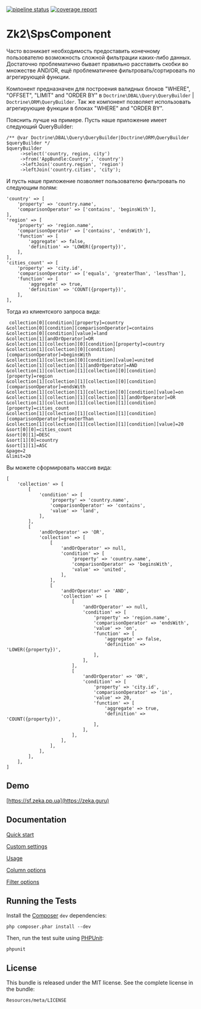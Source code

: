 [![pipeline status](https://gitlab.zeka.guru/root/sps-component/badges/master/pipeline.svg)](https://gitlab.zeka.guru/root/sps-component/commits/master)
[![coverage report](https://gitlab.zeka.guru/root/sps-component/badges/master/coverage.svg)](https://gitlab.zeka.guru/root/sps-component/commits/master)

Zk2\SpsComponent
================


Часто возникает необходимость предоставить конечному пользователю возможность сложной
фильтрации каких-либо данных. Достаточно проблематично бывает правильно расставить скобки во множестве AND/OR,
ещё проблематичнее фильтровать/сортировать по агрегирующей функции.

Компонент предназначен для построения валидных блоков "WHERE", "OFFSET", "LIMIT" and "ORDER BY"
в `Doctrine\DBAL\Query\QueryBuilder` | `Doctrine\ORM\QueryBuilder`.
Так же компонент позволяет использовать агрегирующие функции в блоках "WHERE" and "ORDER BY".

Пояснить лучше на примере. Пусть наше приложение имеет следующий QueryBuilder:

    /** @var Doctrine\DBAL\Query\QueryBuilder|Doctrine\ORM\QueryBuilder $queryBuilder */
    $queryBuilder
         ->select('country, region, city')
         ->from('AppBundle:Country', 'country')
         ->leftJoin('country.region', 'region')
         ->leftJoin('country.cities', 'city');

И пусть наше приложение позволяет пользователю фильтровать по следующим полям:

    'country' => [
        'property' => 'country.name',
        'comparisonOperator' => ['contains', 'beginsWith'],
    ],
    'region' => [
        'property' => 'region.name',
        'comparisonOperator' => ['contains', 'endsWith'],
        'function' => [
            'aggregate' => false,
            'definition' => 'LOWER({property})',
        ],
    ],
    'cities_count' => [
        'property' => 'city.id',
        'comparisonOperator' => ['equals', 'greaterThan', 'lessThan'],
        'function' => [
            'aggregate' => true,
            'definition' => 'COUNT({property})',
        ],
    ],

Тогда из клиентского запроса вида:

     collection[0][condition][property]=country
    &collection[0][condition][comparisonOperator]=contains
    &collection[0][condition][value]=land
    &collection[1][andOrOperator]=OR
    &collection[1][collection][0][condition][property]=country
    &collection[1][collection][0][condition][comparisonOperator]=beginsWith
    &collection[1][collection][0][condition][value]=united
    &collection[1][collection][1][andOrOperator]=AND
    &collection[1][collection][1][collection][0][condition][property]=region
    &collection[1][collection][1][collection][0][condition][comparisonOperator]=endsWith
    &collection[1][collection][1][collection][0][condition][value]=on
    &collection[1][collection][1][collection][1][andOrOperator]=OR
    &collection[1][collection][1][collection][1][condition][property]=cities_count
    &collection[1][collection][1][collection][1][condition][comparisonOperator]=greaterThan
    &collection[1][collection][1][collection][1][condition][value]=20
    &sort[0][0]=cities_count
    &sort[0][1]=DESC
    &sort[1][0]=country
    &sort[1][1]=ASC
    &page=2
    &limit=20
    
Вы можете сформировать массив вида:

    [
        'collection' => [
            [
                'condition' => [
                    'property' => 'country.name',
                    'comparisonOperator' => 'contains',
                    'value' => 'land',
                ],
            ],
            [
                'andOrOperator' => 'OR',
                'collection' => [
                    [
                        'andOrOperator' => null,
                        'condition' => [
                            'property' => 'country.name',
                            'comparisonOperator' => 'beginsWith',
                            'value' => 'united',
                        ],
                    ],
                    [
                        'andOrOperator' => 'AND',
                        'collection' => [
                            [
                                'andOrOperator' => null,
                                'condition' => [
                                    'property' => 'region.name',
                                    'comparisonOperator' => 'endsWith',
                                    'value' => 'on',
                                    'function' => [
                                        'aggregate' => false,
                                        'definition' => 'LOWER({property})',
                                    ],
                                ],
                            ],
                            [
                                'andOrOperator' => 'OR',
                                'condition' => [
                                    'property' => 'city.id',
                                    'comparisonOperator' => 'in',
                                    'value' => 20,
                                    'function' => [
                                        'aggregate' => true,
                                        'definition' => 'COUNT({property})',
                                    ],
                                ],
                            ],
                        ],
                    ],
                ],
            ],
        ],
    ]

Demo
----
[https://sf.zeka.pp.ua](https://zeka.guru)

Documentation
-------------

[Quick start](https://github.com/zk2/SPSBundle/blob/dev/Resources/doc/index.rst)

[Custom settings](https://github.com/zk2/SPSBundle/blob/dev/Resources/doc/settings.rst)

[Usage](https://github.com/zk2/SPSBundle/blob/dev/Resources/doc/usage.rst)

[Column options](https://github.com/zk2/SPSBundle/blob/dev/Resources/doc/column_options.rst)

[Filter options](https://github.com/zk2/SPSBundle/blob/dev/Resources/doc/filter_options.rst)

Running the Tests
-----------------

Install the [Composer](http://getcomposer.org/) `dev` dependencies:

    php composer.phar install --dev

Then, run the test suite using
[PHPUnit](https://github.com/sebastianbergmann/phpunit/):

    phpunit

License
-------

This bundle is released under the MIT license. See the complete license in the bundle:

    Resources/meta/LICENSE
    
